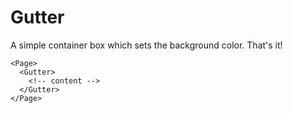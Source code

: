 Gutter
====

      
A simple container box which sets the background color. That's it!

```
<Page>
  <Gutter>
    <!-- content -->
  </Gutter>
</Page>
```
